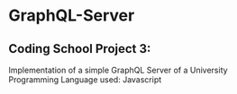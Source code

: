 # GraphQL-Server
## Coding School Project 3:
Implementation of a simple GraphQL Server of a University\
Programming Language used: Javascript
